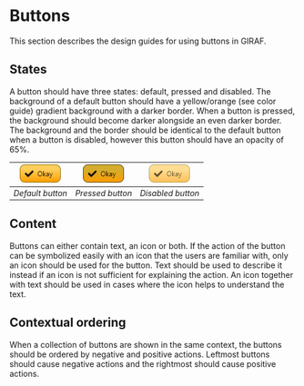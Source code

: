 # Buttons
This section describes the design guides for using buttons in GIRAF.

## States
A button should have three states: default, pressed and disabled. 
The background of a default button should have a yellow/orange (see color guide) gradient background with a darker border.
When a button is pressed, the background should become darker alongside an even darker border.
The background and the border should be identical to the default button when a button is disabled, however this button should have an opacity of 65%.

| ![ButtonDefault](./images/ButtonDefault.png) | ![ButtonPressed](./images/ButtonPressed.png "ButtonPressed") | ![ButtonDisabled](./images/ButtonDisabled.png "ButtonDisabled") |
|:--:| :--: | :--: |
| *Default button* | *Pressed button* | *Disabled button* |

## Content
Buttons can either contain text, an icon or both.
If the action of the button can be symbolized easily with an icon that the users are familiar with, only an icon should be used for the button.
Text should be used to describe it instead if an icon is not sufficient for explaining the action.
An icon together with text should be used in cases where the icon helps to understand the text.

## Contextual ordering
When a collection of buttons are shown in the same context, the buttons should be ordered by negative and positive actions.
Leftmost buttons should cause negative actions and the rightmost should cause positive actions.
